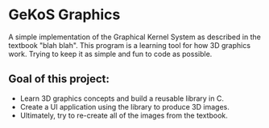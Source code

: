 #  GeKoS Graphics

A simple implementation of the Graphical Kernel System as described in the textbook "blah blah". This program is a learning tool for how 3D graphics work. Trying to keep it as simple and fun to code as possible.

## Goal of this project:
- Learn 3D graphics concepts and build a reusable library in C.
- Create a UI application using the library to produce 3D images.
- Ultimately, try to re-create all of the images from the textbook.

